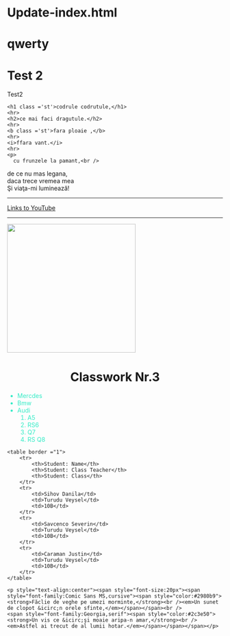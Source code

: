 # Update-index.html
<html lang="en">
<head>
    <meta charset="UTF-8">
    <meta name="viewport" content="width=device-width, initial-scale=1.0">
    <title>BTest 1</title>
    <style>
        tr {
            color:#71eb34;
            text-align:center;
            font-size:'14px';
        }
        .st{
            color:#34ebc6;
            text-align:center;
            font-size:'16px';
        }
        .ft{
            color:#34ebc6;
            font-size:'18px';
        }
    </style>
</head>
<body>
    <h1>qwerty</h1>
    <h1>Test 2</h1>
    <p>Test2</p>

    <h1 class ='st'>codrule codrutule,</h1>
    <hr>
    <h2>ce mai faci dragutule.</h2>
    <hr>
    <b class ='st'>fara ploaie ,</b>
    <hr>
    <i>ffara vant.</i>
    <hr>
    <p>
      cu frunzele la pamant,<br />
  de ce nu mas legana,<br />
  daca trece vremea mea<br />
  Şi viaţa-mi luminează!<br />
    </p>
    <hr>
    <a href = "https://www.youtube.com"> Links to YouTube </a>
    <hr>
    <img src = "https://www.google.com/url?sa=i&url=https%3A%2F%2Feasydrawingguides.com%2Fhow-to-draw-an-easy-monkey%2F&psig=AOvVaw2ybKi-sEDBPWcqG58ZfLeO&ust=1699191972943000&source=images&cd=vfe&opi=89978449&ved=0CBIQjRxqFwoTCJDR2sa9qoIDFQAAAAAdAAAAABAD" height = "300px" width = "300px">
    <br>
    <h1 style="text-align:center"><b>Classwork Nr.3</b></h1>
    <ul>
        <li class ='ft' >Mercdes</li>
        <li class ='ft'>Bmw</li>
        <li class ='ft'>Audi
            <ol>
                <li>A5</li>
                <li>RS6</li>
                <li>Q7</li>
                <li>RS Q8</li>
            </ol>
        </li>
    </ul>

    <table border ="1">
        <tr>
            <th>Student: Name</th>
            <th>Student: Class Teacher</th>
            <th>Student: Class</th>
        </tr>
        <tr>
            <td>Sihov Danila</td>
            <td>Turudu Veysel</td>
            <td>10B</td>
        </tr>
        <tr>
            <td>Savcenco Severin</td>
            <td>Turudu Veysel</td>
            <td>10B</td> 
        </tr>
        <tr>
            <td>Caraman Justin</td>
            <td>Turudu Veysel</td>
            <td>10B</td>
        </tr>
    </table>

    <p style="text-align:center"><span style="font-size:20px"><span style="font-family:Comic Sans MS,cursive"><span style="color:#2980b9"><strong>Făclie de veghe pe umezi morminte,</strong><br /><em>Un sunet de clopot &icirc;n orele sfinte,</em></span></span><br />
    <span style="font-family:Georgia,serif"><span style="color:#2c3e50"><strong>Un vis ce &icirc;şi moaie aripa-n amar,</strong><br /><em>Astfel ai trecut de al lumii hotar.</em></span></span></span></p>

    
</body>
</html>

